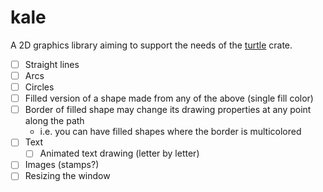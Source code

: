 # kale

A 2D graphics library aiming to support the needs of the [turtle] crate.

- [ ] Straight lines
- [ ] Arcs
- [ ] Circles
- [ ] Filled version of a shape made from any of the above (single fill color)
- [ ] Border of filled shape may change its drawing properties at any point along the path
  - i.e. you can have filled shapes where the border is multicolored
- [ ] Text
  - [ ] Animated text drawing (letter by letter)
- [ ] Images (stamps?)
- [ ] Resizing the window

[turtle]: https://github.com/sunjay/turtle

